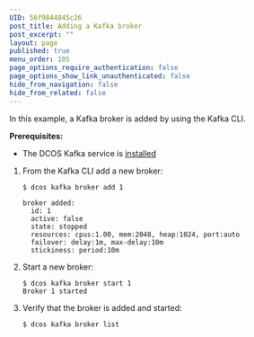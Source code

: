 ```yaml
---
UID: 56f9844845c26
post_title: Adding a Kafka broker
post_excerpt: ""
layout: page
published: true
menu_order: 105
page_options_require_authentication: false
page_options_show_link_unauthenticated: false
hide_from_navigation: false
hide_from_related: false
---
```

In this example, a Kafka broker is added by using the Kafka CLI.

**Prerequisites:**

*   The DCOS Kafka service is [installed][1]

1.  From the Kafka CLI add a new broker:
    
        $ dcos kafka broker add 1
        
        broker added:
          id: 1
          active: false
          state: stopped
          resources: cpus:1.00, mem:2048, heap:1024, port:auto
          failover: delay:1m, max-delay:10m
          stickiness: period:10m
        

2.  Start a new broker:
    
        $ dcos kafka broker start 1
        Broker 1 started
        

3.  Verify that the broker is added and started:
    
        $ dcos kafka broker list

 [1]: ../reference/kafka/#kafkainstall